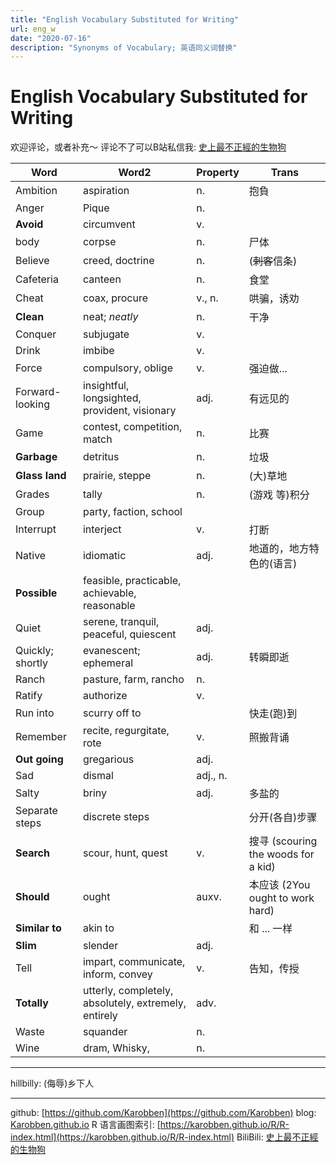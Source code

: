 ```yaml
---
title: "English Vocabulary Substituted for Writing"
url: eng_w
date: "2020-07-16"
description: "Synonyms of Vocabulary; 英语同义词替换"
---
```

# English Vocabulary Substituted for Writing

欢迎评论，或者补充～
评论不了可以B站私信我: [史上最不正經的生物狗](https://space.bilibili.com/393056819)


|Word|Word2|Property|Trans|
|--|--|--|-----|
|Ambition|aspiration|n.|抱負|
|Anger|Pique|n.||
|**Avoid**| circumvent|v.||
|body|corpse|n.|尸体|2
|Believe|creed, doctrine|n.| (<s>刺客</s>信条)
|Cafeteria|canteen|n.|食堂|
|Cheat|coax, procure|v., n.|哄骗，诱劝|
|**Clean**|neat; *neatly*|n.|干净|
|Conquer|subjugate|v.||
|Drink|imbibe|v.||
|Force|compulsory, oblige|v.|强迫做...|
|Forward-looking|insightful, longsighted, provident, visionary|adj.|有远见的|
|Game|contest, competition, match|n.|比赛|
|**Garbage**|detritus|n.|垃圾|
|**Glass land**|prairie, steppe|n.|(大)草地|
|Grades|tally|n.|(游戏 等)积分|
|Group|party, faction, school|||
|Interrupt|interject|v.|打断|
|Native|idiomatic|adj.|地道的，地方特色的(语言)|
|**Possible**|feasible, practicable, achievable, reasonable|||
|Quiet|serene, tranquil, peaceful, quiescent| adj.||
|Quickly; shortly|evanescent; ephemeral|adj.|转瞬即逝|
|Ranch|pasture, farm, rancho|n.||
|Ratify|authorize|v.||
|Run into|scurry off to||快走(跑)到|
|Remember|recite, regurgitate, rote|v.|照搬背诵|
|**Out going**|gregarious|adj.||
|Sad|dismal| adj., n.||
|Salty|briny|adj.|多盐的|
|Separate steps|discrete steps||分开(各自)步骤|
|**Search**|scour, hunt, quest|v.|搜寻 (scouring the woods for a kid)|
|**Should**|ought|auxv.|本应该 (2You ought to work hard)|
|**Similar to**|akin to||和 ... 一样|
|**Slim**|slender|adj.||
|Tell|impart, communicate, inform, convey|v.|告知，传授|
|**Totally**| utterly, completely, absolutely, extremely, entirely|adv.||
|Waste|squander|n.||
|Wine|dram, Whisky, |n.||

---
hillbilly: (侮辱)乡下人


---
github: [https://github.com/Karobben](https://github.com/Karobben)
blog: [Karobben.github.io](http://Karobben.github.io)
R 语言画图索引: [https://karobben.github.io/R/R-index.html](https://karobben.github.io/R/R-index.html)
BiliBili: [史上最不正經的生物狗](https://space.bilibili.com/393056819)
